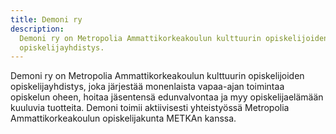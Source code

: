 ```yaml
---
title: Demoni ry
description:
  Demoni ry on Metropolia Ammattikorkeakoulun kulttuurin opiskelijoiden
  opiskelijayhdistys.
---
```


Demoni ry on Metropolia Ammatti&shy;korkea&shy;koulun kulttuurin opiskelijoiden
opiskelija&shy;yhdistys, joka järjestää monenlaista vapaa-ajan toimintaa
opiskelun oheen, hoitaa jäsentensä edun&shy;valvontaa ja myy
opiskelija&shy;elämään kuuluvia tuotteita. Demoni toimii aktiivisesti
yhteistyössä Metropolia Ammatti&shy;korkea&shy;koulun opiskelija&shy;kunta
METKAn kanssa.
